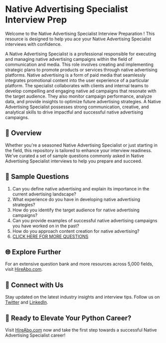 # Native Advertising Specialist Interview Prep

Welcome to the Native Advertising Specialist Interview Preparation ! This resource is designed to help you ace your Native Advertising Specialist interviews with confidence.

A Native Advertising Specialist is a professional responsible for executing and managing native advertising campaigns within the field of communication and media. This role involves creating and implementing strategic plans to promote products or services through native advertising platforms. Native advertising is a form of paid media that seamlessly integrates promotional content into the user experience of a particular platform. The specialist collaborates with clients and internal teams to develop compelling and engaging native ad campaigns that resonate with the target audience. They also monitor campaign performance, analyze data, and provide insights to optimize future advertising strategies. A Native Advertising Specialist possesses strong communication, creative, and analytical skills to drive impactful and successful native advertising campaigns.

## 🚀 Overview

Whether you're a seasoned Native Advertising Specialist or just starting in the field, this repository is tailored to enhance your interview readiness. We've curated a set of sample questions commonly asked in Native Advertising Specialist interviews to help you prepare and succeed.

## 📝 Sample Questions

1. Can you define native advertising and explain its importance in the current advertising landscape?
2. What experience do you have in developing native advertising strategies?
3. How do you identify the target audience for native advertising campaigns?
4. Can you provide examples of successful native advertising campaigns you have worked on in the past?
5. How do you approach content creation for native advertising?
6. [CLICK HERE FOR MORE QUESTIONS](https://hireabo.com/job/8_3_32/Native%20Advertising%20Specialist)

## 🌐 Explore Further

For an extensive question bank and more resources across 5,000 fields, visit [HireAbo.com](https://www.hireabo.com).

## 📱 Connect with Us

Stay updated on the latest industry insights and interview tips. Follow us on [Twitter](https://twitter.com/hireabo) and [LinkedIn](https://www.linkedin.com/in/hire-abo-3609972a8/).

## 🚀 Ready to Elevate Your Python Career?

Visit [HireAbo.com](https://www.hireabo.com) now and take the first step towards a successful Native Advertising Specialist career!